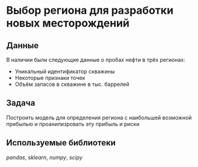 # Выбор региона для разработки новых месторождений


## Данные

В наличии были следующие данные о пробах нефти в трёх регионах:
- Уникальный идентификатор скважины
- Некоторые признаки точек
- Объём запасов в скважине в тыс. баррелей

## Задача

Построить модель для определения региона с наибольшей возможной прибылью и проанилизровать эту прибыль и риски

## Используемые библиотеки
*pandas*, *sklearn*, *numpy*, *scipy*
